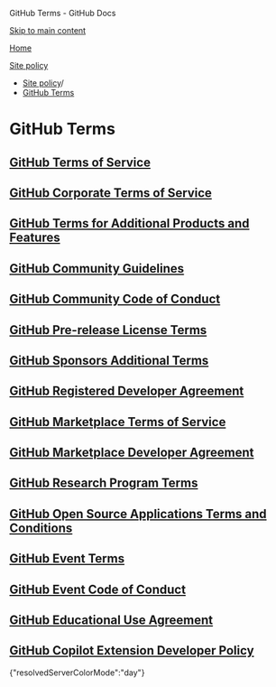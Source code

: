 GitHub Terms - GitHub Docs

[Skip to main content](#main-content)

[Home](/de)

[Site policy](/de/site-policy)

* [Site policy](/de/site-policy)/
* [GitHub Terms](/de/site-policy/github-terms)

GitHub Terms
==========

[GitHub Terms of Service](/de/site-policy/github-terms/github-terms-of-service)
----------

[GitHub Corporate Terms of Service](/de/site-policy/github-terms/github-corporate-terms-of-service)
----------

[GitHub Terms for Additional Products and Features](/de/site-policy/github-terms/github-terms-for-additional-products-and-features)
----------

[GitHub Community Guidelines](/de/site-policy/github-terms/github-community-guidelines)
----------

[GitHub Community Code of Conduct](/de/site-policy/github-terms/github-community-code-of-conduct)
----------

[GitHub Pre-release License Terms](/de/site-policy/github-terms/github-pre-release-license-terms)
----------

[GitHub Sponsors Additional Terms](/de/site-policy/github-terms/github-sponsors-additional-terms)
----------

[GitHub Registered Developer Agreement](/de/site-policy/github-terms/github-registered-developer-agreement)
----------

[GitHub Marketplace Terms of Service](/de/site-policy/github-terms/github-marketplace-terms-of-service)
----------

[GitHub Marketplace Developer Agreement](/de/site-policy/github-terms/github-marketplace-developer-agreement)
----------

[GitHub Research Program Terms](/de/site-policy/github-terms/github-research-program-terms)
----------

[GitHub Open Source Applications Terms and Conditions](/de/site-policy/github-terms/github-open-source-applications-terms-and-conditions)
----------

[GitHub Event Terms](/de/site-policy/github-terms/github-event-terms)
----------

[GitHub Event Code of Conduct](/de/site-policy/github-terms/github-event-code-of-conduct)
----------

[GitHub Educational Use Agreement](/de/site-policy/github-terms/github-educational-use-agreement)
----------

[GitHub Copilot Extension Developer Policy](/de/site-policy/github-terms/github-copilot-extension-developer-policy)
----------

{"resolvedServerColorMode":"day"}

